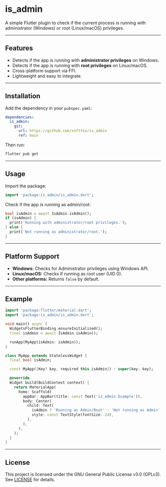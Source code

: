 # is_admin

A simple Flutter plugin to check if the current process is running with administrator (Windows) or root (Linux/macOS) privileges.

---

## Features

- Detects if the app is running with **administrator privileges** on Windows.
- Detects if the app is running with **root privileges** on Linux/macOS.
- Cross-platform support via FFI.
- Lightweight and easy to integrate.

---

## Installation

Add the dependency in your `pubspec.yaml`:

```yaml
dependencies:
  is_admin:
    git:
      url: https://github.com/xxfttkx/is_admin
      ref: main
```

Then run:

```bash
flutter pub get
```

---

## Usage

Import the package:

```dart
import 'package:is_admin/is_admin.dart';
```

Check if the app is running as admin/root:

```dart
bool isAdmin = await IsAdmin.isAdmin();
if (isAdmin) {
  print('Running with administrator/root privileges.');
} else {
  print('Not running as administrator/root.');
}
```

---

## Platform Support

- **Windows:** Checks for Administrator privileges using Windows API.
- **Linux/macOS:** Checks if running as root user (UID 0).
- **Other platforms:** Returns `false` by default.

---

## Example

```dart
import 'package:flutter/material.dart';
import 'package:is_admin/is_admin.dart';

void main() async {
  WidgetsFlutterBinding.ensureInitialized();
  final isAdmin = await IsAdmin.isAdmin();

  runApp(MyApp(isAdmin: isAdmin));
}

class MyApp extends StatelessWidget {
  final bool isAdmin;

  const MyApp({Key? key, required this.isAdmin}) : super(key: key);

  @override
  Widget build(BuildContext context) {
    return MaterialApp(
      home: Scaffold(
        appBar: AppBar(title: const Text('is_admin Example')),
        body: Center(
          child: Text(
            isAdmin ? 'Running as Admin/Root' : 'Not running as Admin',
            style: const TextStyle(fontSize: 24),
          ),
        ),
      ),
    );
  }
}
```

---

## License

This project is licensed under the GNU General Public License v3.0 (GPLv3). See [LICENSE](LICENSE) for details.

